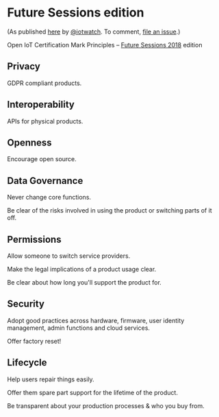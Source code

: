 # Future Sessions edition
(As published [here](https://www.slideshare.net/designswarm/the-edge-of-concern-care-trust-and-good-in-a-connected-world) by [@iotwatch](https://twitter.com/iotwatch). To comment, [file an issue](https://github.com/openiotmark/iotmark-principles/issues).)

Open IoT Certification Mark Principles – [Future Sessions 2018](http://futureeverything.org/events/future-sessions-trust-invisible-agents/) edition

## Privacy

GDPR compliant products.

## Interoperability

APIs for physical products.

## Openness

Encourage open source.

## Data Governance

Never change core functions.

Be clear of the risks involved in using the product or switching parts of it off.

## Permissions

Allow someone to switch service providers.

Make the legal implications of a product usage clear.

Be clear about how long you'll support the product for.

## Security

Adopt good practices across hardware, firmware, user identity management, admin functions and cloud services.

Offer factory reset!

## Lifecycle

Help users repair things easily.

Offer them spare part support for the lifetime of the product.

Be transparent about your production processes & who you buy from.
